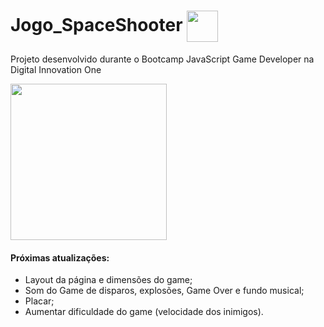 # Jogo_SpaceShooter <img align="center" height="50" src="https://user-images.githubusercontent.com/67704261/124030759-e268b200-d9cc-11eb-8f2f-8b34b10c9ba8.png" />
Projeto desenvolvido durante o Bootcamp JavaScript Game Developer na Digital Innovation One

<img align="center" height="250" src="https://user-images.githubusercontent.com/67704261/124031214-6b7fe900-d9cd-11eb-9f7c-c6287028a686.png" />


#### Próximas atualizações:
- Layout da página e dimensões do game;
- Som do Game de disparos, explosões, Game Over e fundo musical;
- Placar;
- Aumentar dificuldade do game (velocidade dos inimigos).
